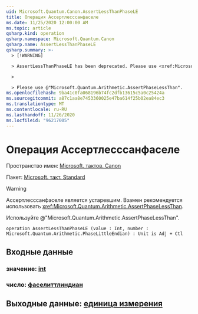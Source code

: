 ```yaml
---
uid: Microsoft.Quantum.Canon.AssertLessThanPhaseLE
title: Операция Ассертлесссанфаселе
ms.date: 11/25/2020 12:00:00 AM
ms.topic: article
qsharp.kind: operation
qsharp.namespace: Microsoft.Quantum.Canon
qsharp.name: AssertLessThanPhaseLE
qsharp.summary: >-
  > [!WARNING]

  > AssertLessThanPhaseLE has been deprecated. Please use <xref:Microsoft.Quantum.Arithmetic.AssertPhaseLessThan> instead.

  >

  > Please use @"Microsoft.Quantum.Arithmetic.AssertPhaseLessThan".
ms.openlocfilehash: 9ba41c0fa068196b74fc2dfb13615c5a0c25424a
ms.sourcegitcommit: a87c1aa8e7453360025e47ba614f25b02ea84ec3
ms.translationtype: MT
ms.contentlocale: ru-RU
ms.lasthandoff: 11/26/2020
ms.locfileid: "96217005"
---
```

# <a name="assertlessthanphasele-operation"></a>Операция Ассертлесссанфаселе

Пространство имен: [Microsoft. тактов. Canon](xref:Microsoft.Quantum.Canon)

Пакет: [Microsoft. такт. Standard](https://nuget.org/packages/Microsoft.Quantum.Standard)


> [!WARNING]
> Ассертлесссанфаселе является устаревшим. Взамен рекомендуется использовать <xref:Microsoft.Quantum.Arithmetic.AssertPhaseLessThan>.
>
> Используйте @"Microsoft.Quantum.Arithmetic.AssertPhaseLessThan".



```qsharp
operation AssertLessThanPhaseLE (value : Int, number : Microsoft.Quantum.Arithmetic.PhaseLittleEndian) : Unit is Adj + Ctl
```


## <a name="input"></a>Входные данные

### <a name="value--int"></a>значение: [int](xref:microsoft.quantum.lang-ref.int)




### <a name="number--phaselittleendian"></a>число: [фаселиттлиндиан](xref:Microsoft.Quantum.Arithmetic.PhaseLittleEndian)





## <a name="output--unit"></a>Выходные данные: [единица измерения](xref:microsoft.quantum.lang-ref.unit)

